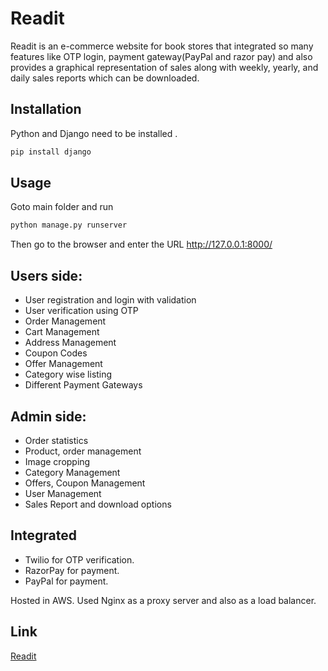 # Readit

Readit is an e-commerce website for book stores that integrated so many features like OTP login, payment gateway(PayPal and razor pay) and also provides a graphical representation of sales along with weekly, yearly, and daily sales reports which can be downloaded.

## Installation

Python and Django need to be installed
.

```bash
pip install django
```

## Usage
Goto main folder and run

```python
python manage.py runserver
```
Then go to the browser and enter the URL http://127.0.0.1:8000/


## Users side:
- User registration and login with validation
- User verification using OTP
- Order Management
- Cart Management
- Address Management
- Coupon Codes
- Offer Management
- Category wise listing
- Different Payment Gateways

## Admin side:
- Order statistics
- Product, order management
- Image cropping
- Category Management
- Offers, Coupon Management
- User Management
- Sales Report and download options

## Integrated
- Twilio for OTP verification.
- RazorPay for payment.
- PayPal for payment.

Hosted in AWS.
Used Nginx as a proxy server and also as a load balancer.


## Link
[Readit](https://readitnow.store/)
